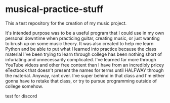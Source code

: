 # musical-practice-stuff
This a test repository for the creation of my music project.

It's intended purpose was to be a useful program that I could use in my own personal downtime when practicing guitar, creating music, or just wanting to brush up
on some music theory. It was also created to help me learn Python and be able to put what I learned into practice because the class material I've been trying to 
learn through college has been nothing short of infuriating and unnecessarily complicated. I've learned far more through YouTube videos and other free content than I
have from an incredibly pricey eTextbook that doesn't present the names for terms until HALFWAY through the material. Anyway, rant over. I've super behind in that
class and I'm either gonna have to retake that class, or try to pursue programming outside of college somehow.

test for discord
